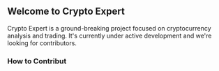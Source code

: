 ## Welcome to Crypto Expert
Crypto Expert is a ground-breaking project focused on cryptocurrency analysis and trading. It's currently under active development and we're looking for contributors.

### How to Contribut